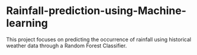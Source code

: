 # Rainfall-prediction-using-Machine-learning
This project focuses on predicting the occurrence of rainfall using historical weather data through a Random Forest Classifier.
